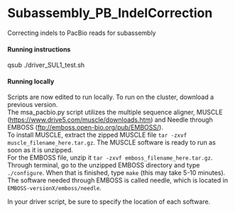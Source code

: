 # Subassembly_PB_IndelCorrection

Correcting indels to PacBio reads for subassembly

#### Running instructions
qsub ./driver_SUL1_test.sh

#### Running locally

Scripts are now edited to run locally. To run on the cluster, download a previous version.  
The msa_pacbio.py script utilizes the multiple sequence aligner, MUSCLE (https://www.drive5.com/muscle/downloads.htm) and Needle through EMBOSS (ftp://emboss.open-bio.org/pub/EMBOSS/).  
To install MUSCLE, extract the zipped MUSCLE file `tar -zxvf muscle_filename_here.tar.gz`. The MUSCLE software is ready to run as soon as it is unzipped.  
For the EMBOSS file, unzip it `tar -zxvf emboss_filename_here.tar.gz`. Through terminal, go to the unzipped EMBOSS directory and type `./configure`. When that is finished, type `make` (this may take 5-10 minutes). The software needed through EMBOSS is called needle, which is located in `EMBOSS-versionX/emboss/needle`.  
  
In your driver script, be sure to specify the location of each software.

